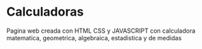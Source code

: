 # Calculadoras
Pagina web creada con HTML CSS y JAVASCRIPT con calculadora matematica, geometrica, algebraica, estadistica y de medidas
